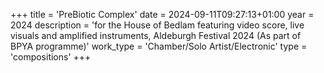 +++
title = 'PreBiotic Complex'
date = 2024-09-11T09:27:13+01:00
year = 2024
description = 'for the House of Bedlam featuring video score, live visuals and amplified instruments, Aldeburgh Festival 2024 (As part of BPYA programme)'
work_type = 'Chamber/Solo Artist/Electronic'
type = 'compositions'
+++
